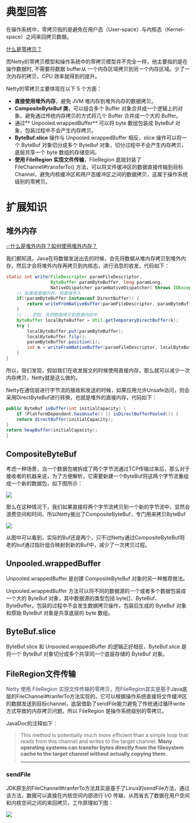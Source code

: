# 典型回答


在操作系统中，零拷贝指的是避免在用户态（User-space）与内核态（Kernel-space）之间来回拷贝数据。



[什么是零拷贝？](https://www.yuque.com/hollis666/qyhor6/edxez2ggicn8thzq)



而Netty的零拷贝模型和操作系统中的零拷贝模型并不完全一样。他主要指的是在操作数据时, 不需要将数据 buffer从 一个内存区域拷贝到另一个内存区域。少了一次内存的拷贝，CPU 效率就得到的提升。



Netty的零拷贝主要体现在以下 5 个方面：

+ **直接使用堆外内存**，避免 JVM 堆内存到堆外内存的数据拷贝。
+ **CompositeByteBuf 类**，可以组合多个 Buffer 对象合并成一个逻辑上的对象，避免通过传统内存拷贝的方式将几个 Buffer 合并成一个大的 Buffer。
+ 通过** Unpooled.wrappedBuffer** 可以将 byte 数组包装成 ByteBuf 对象，包装过程中不会产生内存拷贝。
+ **ByteBuf.slice** 操作与 Unpooled.wrappedBuffer 相反，slice 操作可以将一个 ByteBuf 对象切分成多个 ByteBuf 对象，切分过程中不会产生内存拷贝，底层共享一个 byte 数组的存储空间。
+ **使用 FileRegion 实现文件传输**，FileRegion 底层封装了 FileChannel#transferTo() 方法，可以将文件缓冲区的数据直接传输到目标 Channel，避免内核缓冲区和用户态缓冲区之间的数据拷贝，这属于操作系统级别的零拷贝。



# 扩展知识
## 堆外内存


[✅什么是堆外内存？如何使用堆外内存？](https://www.yuque.com/hollis666/qyhor6/roit5c9y04z6fqae)



我们都知道。Java在将数据发送出去的时候，会先将数据从堆内存拷贝到堆外内存，然后才会将堆外内存再拷贝到内核态，进行消息的收发，代码如下：



```java
static int write(FileDescriptor paramFileDescriptor, 
                 ByteBuffer paramByteBuffer, long paramLong, 
                 NativeDispatcher paramNativeDispatcher) throws IOException{
	// 如果是直接内存，则直接写入
    if((paramByteBuffer instanceof DirectBuffer)) {
        return writeFromNativeBuffer(paramFileDescriptor, paramByteBuffer, paramLong, paramNativeDispatcher);
    }
    // ...否则，先把数据拷贝到直接内存中
    ByteBuffer localByteBuffer = Util.getTemporaryDirectBuffer(k);
    try {
        localByteBuffer.put(paramByteBuffer);
        localByteBuffer.filp();
        paramByteBuffer.position(i);
        int m = writeFromNativeBuffer(paramFileDescriptor, localByteBuffer, paramLong, paramNativeDispatcher);
    }
}
```



所以，我们发现，假如我们在收发报文的时候使用直接内存，那么就可以减少一次内存拷贝，Netty就是这么做的。



Netty在通信层进行字节流的接收和发送的时候，如果应用允许Unsafe访问，则会采用DirectByteBuf进行转换，也就是堆外的直接内存，代码如下：



```java
public ByteBuf ioBuffer(int initialCapacity) {
    if (PlatformDependent.hasUnsafe() || isDirectBufferPooled()) {
    return directBuffer(initialCapacity);
}
return heapBuffer(initialCapacity);
}
```



## CompositeByteBuf


考虑一种场景，当一个数据包被拆成了两个字节流通过TCP传输过来后，那么对于接收者的机器来说，为了方便解析，它需要新建一个ByteBuf将这两个字节流重组成一个新的数据包，如下图所示：

![](https://cdn.nlark.com/yuque/0/2023/png/719664/1673186575978-cb175194-a745-4ce2-a617-1e1beeb75e3e.png)

那么在这种情况下，我们如果直接将两个字节流拷贝到一个新的字节流中，显然会浪费空间和时间，所以Netty推出了CompositeByteBuf，专门用来拷贝ByteBuf

![](https://cdn.nlark.com/yuque/0/2023/png/719664/1673186297380-7ba2e802-0d0d-444c-b9af-f987e330ca9e.png)

从图中可以看到，实际的Buf还是两个，只不过Netty通过CompositeByteBuf将老的buf通过指针组合映射到新的Buf中，减少了一次拷贝过程。



## Unpooled.wrappedBuffer


Unpooled.wrappedBuffer 是创建 CompositeByteBuf 对象的另一种推荐做法。



Unpooled.wrappedBuffer 方法可以将不同的数据源的一个或者多个数据包装成一个大的 ByteBuf 对象，其中数据源的类型包括 byte[]、ByteBuf、ByteBuffer。包装的过程中不会发生数据拷贝操作，包装后生成的 ByteBuf 对象和原始 ByteBuf 对象是共享底层的 byte 数组。



## ByteBuf.slice
ByteBuf.slice 和 Unpooled.wrappedBuffer 的逻辑正好相反，ByteBuf.slice 是将一个 ByteBuf 对象切分成多个共享同一个底层存储的 ByteBuf 对象。  


## FileRegion文件传输
<font style="color:rgb(59, 67, 81);">Netty 使用 FileRegion 实现文件传输的零拷贝，而FileRegion其实是基于</font>Java底层的FileChannel#tranferTo方法实现的。它可以根据操作系统直接将文件缓冲区的数据发送到目标channel，底层借助了sendFile能力避免了传统通过循环write方式导致的内存拷贝问题。所以 FileRegion 是操作系统级别的零拷贝。



JavaDoc的注释如下：

> This method is potentially much more efficient than a simple loop that reads from this channel and writes to the target channel. **Many operating systems can transfer bytes directly from the filesystem cache to the target channel without actually copying them.**
>
> ****
>

### sendFile
JDK原生的FileChannel#tranferTo方法其实是基于了Linux的sendFile方法，通过该方法，数据可以直接在内核空间内部进行 I/O 传输，从而省去了数据在用户空间和内核空间之间的来回拷贝。工作原理如下图：



![](https://cdn.nlark.com/yuque/0/2023/png/719664/1673266150227-a16e0d98-9fda-47c4-ad81-c795d391dcf6.png)



